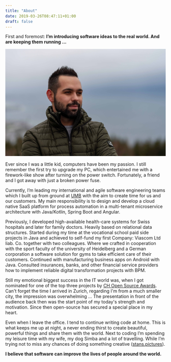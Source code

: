 ```yaml
---
title: "About"
date: 2019-03-26T08:47:11+01:00
draft: false
---
```


First and foremost: **I’m introducing software ideas to the real world. And are keeping them running …**

![Image Nikola Stankovic (botscripter)](/images/nikola.jpg "Nikola Stankovic (botscripter)")

Ever since I was a little kid, computers have been my passion. I still remember the first try to upgrade my PC, which entertained me with a firework-like show after turning on the power switch. Fortunately, a friend and I got away with just a broken power fuse. 

Currently, I’m leading my international and agile software engineering teams which I built up from ground at [UMB](www.umb.ch) with the aim to create time for us and our customers. My main responsibility is to design and develop a cloud native SaaS platform for process automation in a multi-tenant microservice architecture with Java/Kotlin, Spring Boot and Angular.

Previously, I developed high-available health-care systems for Swiss hospitals and later for family doctors. Heavily based on relational data structures. Started during my time at the vocational school paid side projects in Java and achieved to self-fund my first Company: Viascom Ltd liab. Co. together with two colleagues. Where we crafted in cooperation with the sport faculty of the university of Heidelberg and a German corporation a software solution for gyms to take efficient care of their customers. Continued with manufacturing business apps on Android with Java. Consulted insurances, banks, and other financial service providers how to implement reliable digital transformation projects with BPM. 

Still my emotional biggest success in the IT world was, when I got nominated for one of the top three projects by [CH Open Source Awards](https://www.ch-open.ch/). Can't forget the time I arrived in Zurich, regarding I'm from a much smaller city, the impression was overwhelming ... The presentation in front of the audience back then was the start point of my today's strength and motivation. Since then open-source has secured a special place in my heart.

Even when I leave the office. I tend to continue writing code at home. This is what keeps me up at night, a never ending thirst to create beautiful, powerful things and share them with the world. Next to coding I’m spending my leisure time with my wife, my dog Simba and a lot of travelling.  While I’m trying not to miss any chances of doing something creative ([stans.pictures](www.stans.pictures)).

**I believe that software can improve the lives of people around the world.**
